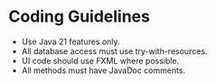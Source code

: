 # Coding Guidelines

- Use Java 21 features only.
- All database access must use try-with-resources.
- UI code should use FXML where possible.
- All methods must have JavaDoc comments.